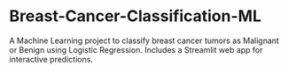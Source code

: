 # Breast-Cancer-Classification-ML
A Machine Learning project to classify breast cancer tumors as Malignant or Benign using Logistic Regression. Includes a Streamlit web app for interactive predictions.
